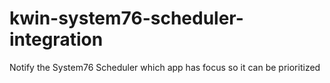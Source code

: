 # kwin-system76-scheduler-integration
Notify the System76 Scheduler which app has focus so it can be prioritized
